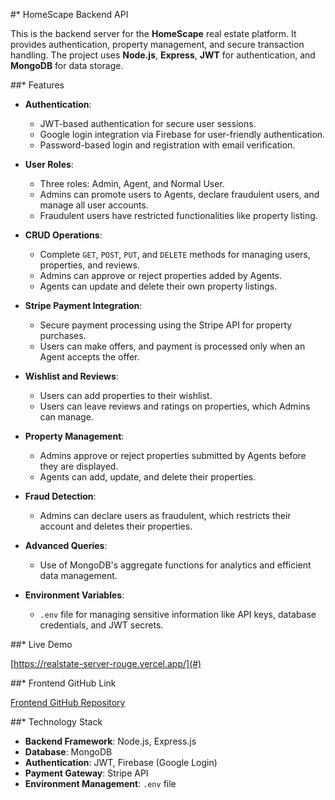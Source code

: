 #* HomeScape Backend API

This is the backend server for the **HomeScape** real estate platform. It provides authentication, property management, and secure transaction handling. The project uses **Node.js**, **Express**, **JWT** for authentication, and **MongoDB** for data storage.

##* Features

- **Authentication**:
  - JWT-based authentication for secure user sessions.
  - Google login integration via Firebase for user-friendly authentication.
  - Password-based login and registration with email verification.

- **User Roles**:
  - Three roles: Admin, Agent, and Normal User.
  - Admins can promote users to Agents, declare fraudulent users, and manage all user accounts.
  - Fraudulent users have restricted functionalities like property listing.

- **CRUD Operations**:
  - Complete `GET`, `POST`, `PUT`, and `DELETE` methods for managing users, properties, and reviews.
  - Admins can approve or reject properties added by Agents.
  - Agents can update and delete their own property listings.

- **Stripe Payment Integration**:
  - Secure payment processing using the Stripe API for property purchases.
  - Users can make offers, and payment is processed only when an Agent accepts the offer.

- **Wishlist and Reviews**:
  - Users can add properties to their wishlist.
  - Users can leave reviews and ratings on properties, which Admins can manage.

- **Property Management**:
  - Admins approve or reject properties submitted by Agents before they are displayed.
  - Agents can add, update, and delete their properties.

- **Fraud Detection**:
  - Admins can declare users as fraudulent, which restricts their account and deletes their properties.

- **Advanced Queries**:
  - Use of MongoDB's aggregate functions for analytics and efficient data management.

- **Environment Variables**:
  - `.env` file for managing sensitive information like API keys, database credentials, and JWT secrets.


##* Live Demo

[https://realstate-server-rouge.vercel.app/](#)

##* Frontend GitHub Link

[Frontend GitHub Repository](https://github.com/IsmotaraDipty43/Resturant-Mangment-Client-Full-Stack)

##* Technology Stack

- **Backend Framework**: Node.js, Express.js
- **Database**: MongoDB
- **Authentication**: JWT, Firebase (Google Login)
- **Payment Gateway**: Stripe API
- **Environment Management**: `.env` file

